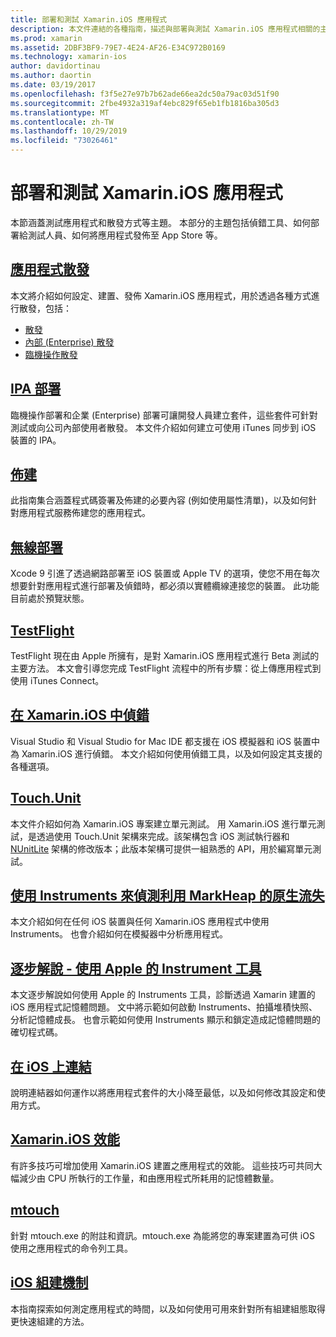 ```yaml
---
title: 部署和測試 Xamarin.iOS 應用程式
description: 本文件連結的各種指南，描述與部署與測試 Xamarin.iOS 應用程式相關的主題。 例如，應用程式發佈、.ipa 檔案、佈建、無線部署、TestFlight 和偵錯。
ms.prod: xamarin
ms.assetid: 2DBF3BF9-79E7-4E24-AF26-E34C972B0169
ms.technology: xamarin-ios
author: davidortinau
ms.author: daortin
ms.date: 03/19/2017
ms.openlocfilehash: f3f5e27e97b7b62ade66ea2dc50a79ac03d51f90
ms.sourcegitcommit: 2fbe4932a319af4ebc829f65eb1fb1816ba305d3
ms.translationtype: MT
ms.contentlocale: zh-TW
ms.lasthandoff: 10/29/2019
ms.locfileid: "73026461"
---
```

# <a name="deploying-and-testing-xamarinios-apps"></a>部署和測試 Xamarin.iOS 應用程式

本節涵蓋測試應用程式和散發方式等主題。 本部分的主題包括偵錯工具、如何部署給測試人員、如何將應用程式發佈至 App Store 等。

## <a name="app-distributioniosdeploy-testapp-distributionindexmd"></a>[應用程式散發](~/ios/deploy-test/app-distribution/index.md)

本文將介紹如何設定、建置、發佈 Xamarin.iOS 應用程式，用於透過各種方式進行散發，包括：

- [散發](~/ios/deploy-test/app-distribution/app-store-distribution/index.md)
- [內部 (Enterprise) 散發](~/ios/deploy-test/app-distribution/in-house-distribution.md)
- [臨機操作散發](~/ios/deploy-test/app-distribution/ad-hoc-distribution.md)

## <a name="ipa-deploymentiosdeploy-testapp-distributionipa-supportmd"></a>[IPA 部署](~/ios/deploy-test/app-distribution/ipa-support.md)

臨機操作部署和企業 (Enterprise) 部署可讓開發人員建立套件，這些套件可針對測試或向公司內部使用者散發。 本文件介紹如何建立可使用 iTunes 同步到 iOS 裝置的 IPA。

## <a name="provisioningprovisioningindexmd"></a>[佈建](provisioning/index.md)

此指南集合涵蓋程式碼簽署及佈建的必要內容 (例如使用屬性清單)，以及如何針對應用程式服務佈建您的應用程式。 

## <a name="wireless-deploymentwireless-deploymentmd"></a>[無線部署](wireless-deployment.md)

 Xcode 9 引進了透過網路部署至 iOS 裝置或 Apple TV 的選項，使您不用在每次想要針對應用程式進行部署及偵錯時，都必須以實體纜線連接您的裝置。 此功能目前處於預覽狀態。

## <a name="testflightiosdeploy-testtestflightmd"></a>[TestFlight](~/ios/deploy-test/testflight.md)

TestFlight 現在由 Apple 所擁有，是對 Xamarin.iOS 應用程式進行 Beta 測試的主要方法。 本文會引導您完成 TestFlight 流程中的所有步驟：從上傳應用程式到使用 iTunes Connect。

## <a name="debugging-in-xamariniosiosdeploy-testdebugging-in-xamarin-iosmd"></a>[在 Xamarin.iOS 中偵錯](~/ios/deploy-test/debugging-in-xamarin-ios.md)

Visual Studio 和 Visual Studio for Mac IDE 都支援在 iOS 模擬器和 iOS 裝置中為 Xamarin.iOS 進行偵錯。 本文介紹如何使用偵錯工具，以及如何設定其支援的各種選項。

## <a name="touchunitiosdeploy-testtouchunitmd"></a>[Touch.Unit](~/ios/deploy-test/touch.unit.md)

本文件介紹如何為 Xamarin.iOS 專案建立單元測試。
用 Xamarin.iOS 進行單元測試，是透過使用 Touch.Unit 架構來完成。該架構包含 iOS 測試執行器和 [NUnitLite](http://www.nunitlite.com/) 架構的修改版本；此版本架構可提供一組熟悉的 API，用於編寫單元測試。

## <a name="using-instruments-to-detect-native-leaks-using-markheapiosdeploy-testusing-instruments-to-detect-native-leaks-using-markheapmd"></a>[使用 Instruments 來偵測利用 MarkHeap 的原生流失](~/ios/deploy-test/using-instruments-to-detect-native-leaks-using-markheap.md)

本文介紹如何在任何 iOS 裝置與任何 Xamarin.iOS 應用程式中使用 Instruments。 也會介紹如何在模擬器中分析應用程式。

## <a name="walkthrough---using-apples-instrument-tooliosdeploy-testwalkthrough-apples-instrumentmd"></a>[逐步解說 - 使用 Apple 的 Instrument 工具](~/ios/deploy-test/walkthrough-apples-instrument.md)

本文逐步解說如何使用 Apple 的 Instruments 工具，診斷透過 Xamarin 建置的 iOS 應用程式記憶體問題。 文中將示範如何啟動 Instruments、拍攝堆積快照、分析記憶體成長。 也會示範如何使用 Instruments 顯示和鎖定造成記憶體問題的確切程式碼。

## <a name="linking-on-ioslinkermd"></a>[在 iOS 上連結](linker.md)

說明連結器如何運作以將應用程式套件的大小降至最低，以及如何修改其設定和使用方式。

## <a name="xamarinios-performanceperformancemd"></a>[Xamarin.iOS 效能](performance.md)

有許多技巧可增加使用 Xamarin.iOS 建置之應用程式的效能。 這些技巧可共同大幅減少由 CPU 所執行的工作量，和由應用程式所耗用的記憶體數量。

## <a name="mtouchmtouchmd"></a>[mtouch](mtouch.md)

針對 mtouch.exe 的附註和資訊。mtouch.exe 為能將您的專案建置為可供 iOS 使用之應用程式的命令列工具。

## <a name="ios-build-mechanicsios-build-mechanicsmd"></a>[iOS 組建機制](ios-build-mechanics.md)

本指南探索如何測定應用程式的時間，以及如何使用可用來針對所有組建組態取得更快速組建的方法。
